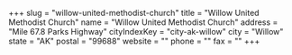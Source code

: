 +++
slug = "willow-united-methodist-church"
title = "Willow United Methodist Church"
name = "Willow United Methodist Church"
address = "Mile 67.8 Parks Highway"
cityIndexKey = "city-ak-willow"
city = "Willow"
state = "AK"
postal = "99688"
website = ""
phone = ""
fax = ""
+++
